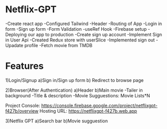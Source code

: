 # Netflix-GPT

-Create react app
-Configured Tailwind
-Header
-Routing of App
-Login in form
-Sign up form
-Form Validation
-useRef Hook
-Firebase setup
-Deploying our app to production
-Create sign up account
-Implement Sign in User Api
-Created Redux store with userSlice
-Implemented sign out
-Upadate profile
-Fetch movie from TMDB

# Features

1)Login/Signup
a)Sign in/Sign up form
b) Redirect to browse page

2)Browser(After Authentication)
a)Header
b)Main movie
-Tailer in background
-Title & description
-Movie Sugguestions: Movie Lists\*N

Project Console: https://console.firebase.google.com/project/netflixgpt-f427b/overview
Hosting URL: https://netflixgpt-f427b.web.app

3)Netflix GPT
a)Search bar
b)Movie sugguestion
